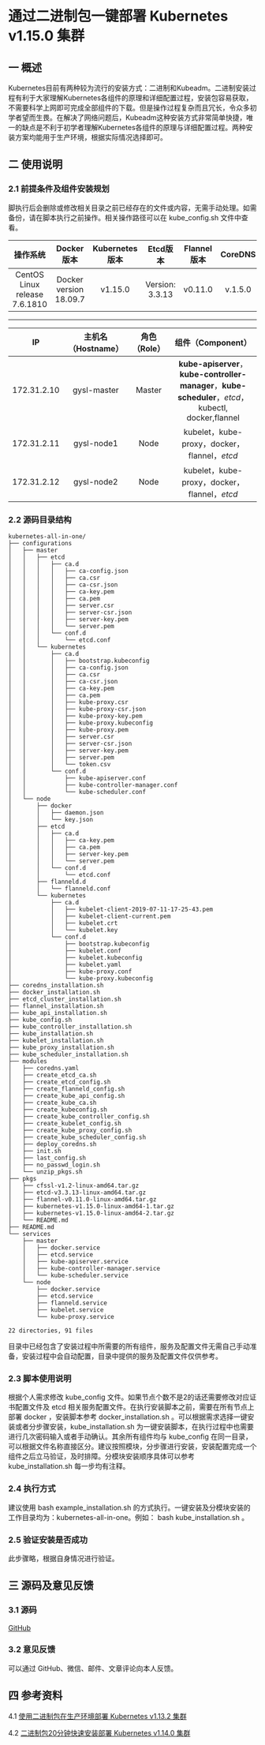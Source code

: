 # 通过二进制包一键部署 Kubernetes v1.15.0 集群

## 一 概述

Kubernetes目前有两种较为流行的安装方式：二进制和Kubeadm。二进制安装过程有利于大家理解Kubernetes各组件的原理和详细配置过程，安装包容易获取，不需要科学上网即可完成全部组件的下载。但是操作过程复杂而且冗长，令众多初学者望而生畏。在解决了网络问题后，Kubeadm这种安装方式非常简单快捷，唯一的缺点是不利于初学者理解Kubernetes各组件的原理与详细配置过程。两种安装方案均能用于生产环境，根据实际情况选择即可。

## 二 使用说明

### 2.1 前提条件及组件安装规划

脚执行后会删除或修改相关目录之前已经存在的文件或内容，无需手动处理。如需备份，请在脚本执行之前操作。相关操作路径可以在 kube_config.sh 文件中查看。

操作系统|Docker版本|Kubernetes版本|Etcd版本|Flannel版本|CoreDNS
:-:|:-:|:-:|:-:|:-:|:-:
CentOS Linux release 7.6.1810|Docker version 18.09.7|v1.15.0|Version: 3.3.13|v0.11.0|v.1.5.0

---

|IP|主机名（Hostname）|角色（Role）|组件（Component）|
|:-:|:-:|:-:|:-:|
|172.31.2.10|gysl-master|Master|**kube-apiserver**，**kube-controller-manager**，**kube-scheduler**，*etcd*，kubectl, docker,flannel|
|172.31.2.11|gysl-node1|Node|kubelet，kube-proxy，docker，flannel，*etcd*|
|172.31.2.12|gysl-node2|Node|kubelet，kube-proxy，docker，flannel，*etcd*|

### 2.2 源码目录结构

```tree
kubernetes-all-in-one/
├── configurations
│   ├── master
│   │   ├── etcd
│   │   │   ├── ca.d
│   │   │   │   ├── ca-config.json
│   │   │   │   ├── ca.csr
│   │   │   │   ├── ca-csr.json
│   │   │   │   ├── ca-key.pem
│   │   │   │   ├── ca.pem
│   │   │   │   ├── server.csr
│   │   │   │   ├── server-csr.json
│   │   │   │   ├── server-key.pem
│   │   │   │   └── server.pem
│   │   │   └── conf.d
│   │   │       └── etcd.conf
│   │   └── kubernetes
│   │       ├── ca.d
│   │       │   ├── bootstrap.kubeconfig
│   │       │   ├── ca-config.json
│   │       │   ├── ca.csr
│   │       │   ├── ca-csr.json
│   │       │   ├── ca-key.pem
│   │       │   ├── ca.pem
│   │       │   ├── kube-proxy.csr
│   │       │   ├── kube-proxy-csr.json
│   │       │   ├── kube-proxy-key.pem
│   │       │   ├── kube-proxy.kubeconfig
│   │       │   ├── kube-proxy.pem
│   │       │   ├── server.csr
│   │       │   ├── server-csr.json
│   │       │   ├── server-key.pem
│   │       │   ├── server.pem
│   │       │   └── token.csv
│   │       └── conf.d
│   │           ├── kube-apiserver.conf
│   │           ├── kube-controller-manager.conf
│   │           └── kube-scheduler.conf
│   └── node
│       ├── docker
│       │   ├── daemon.json
│       │   └── key.json
│       ├── etcd
│       │   ├── ca.d
│       │   │   ├── ca-key.pem
│       │   │   ├── ca.pem
│       │   │   ├── server-key.pem
│       │   │   └── server.pem
│       │   └── conf.d
│       │       └── etcd.conf
│       ├── flanneld.d
│       │   └── flanneld.conf
│       └── kubernetes
│           ├── ca.d
│           │   ├── kubelet-client-2019-07-11-17-25-43.pem
│           │   ├── kubelet-client-current.pem
│           │   ├── kubelet.crt
│           │   └── kubelet.key
│           └── conf.d
│               ├── bootstrap.kubeconfig
│               ├── kubelet.conf
│               ├── kubelet.kubeconfig
│               ├── kubelet.yaml
│               ├── kube-proxy.conf
│               └── kube-proxy.kubeconfig
├── coredns_installation.sh
├── docker_installation.sh
├── etcd_cluster_installation.sh
├── flannel_installation.sh
├── kube_api_installation.sh
├── kube_config.sh
├── kube_controller_installation.sh
├── kube_installation.sh
├── kubelet_installation.sh
├── kube_proxy_installation.sh
├── kube_scheduler_installation.sh
├── modules
│   ├── coredns.yaml
│   ├── create_etcd_ca.sh
│   ├── create_etcd_config.sh
│   ├── create_flanneld_config.sh
│   ├── create_kube_api_config.sh
│   ├── create_kube_ca.sh
│   ├── create_kubeconfig.sh
│   ├── create_kube_controller_config.sh
│   ├── create_kubelet_config.sh
│   ├── create_kube_proxy_config.sh
│   ├── create_kube_scheduler_config.sh
│   ├── deploy_coredns.sh
│   ├── init.sh
│   ├── last_config.sh
│   ├── no_passwd_login.sh
│   └── unzip_pkgs.sh
├── pkgs
│   ├── cfssl-v1.2-linux-amd64.tar.gz
│   ├── etcd-v3.3.13-linux-amd64.tar.gz
│   ├── flannel-v0.11.0-linux-amd64.tar.gz
│   ├── kubernetes-v1.15.0-linux-amd64-1.tar.gz
│   ├── kubernetes-v1.15.0-linux-amd64-2.tar.gz
│   └── README.md
├── README.md
└── services
    ├── master
    │   ├── docker.service
    │   ├── etcd.service
    │   ├── kube-apiserver.service
    │   ├── kube-controller-manager.service
    │   └── kube-scheduler.service
    └── node
        ├── docker.service
        ├── etcd.service
        ├── flanneld.service
        ├── kubelet.service
        └── kube-proxy.service

22 directories, 91 files
```

目录中已经包含了安装过程中所需要的所有组件，服务及配置文件无需自己手动准备，安装过程中会自动配置，目录中提供的服务及配置文件仅供参考。

### 2.3 脚本使用说明

根据个人需求修改 kube_config 文件。如果节点个数不是2的话还需要修改对应证书配置文件及 etcd 相关服务配置文件。在执行安装脚本之前，需要在所有节点上部署 docker ，安装脚本参考 docker_installation.sh 。可以根据需求选择一键安装或者分步骤安装，kube_installation.sh 为一键安装脚本，在执行过程中也需要进行几次密码输入或者手动确认。其余所有组件均与 kube_config 在同一目录，可以根据文件名称直接区分。建议按照模块，分步骤进行安装，安装配置完成一个组件之后立马验证，及时排障。分模块安装顺序具体可以参考 kube_installation.sh 每一步均有注释。

### 2.4 执行方式

建议使用 bash example_installation.sh 的方式执行。一键安装及分模块安装的工作目录均为：kubernetes-all-in-one。例如： bash kube_installation.sh 。

### 2.5 验证安装是否成功

此步骤略，根据自身情况进行验证。

## 三 源码及意见反馈

### 3.1 源码

[GitHub](https://github.com/mrivandu/kube-ops/tree/master/kubernetes-all-in-one)

### 3.2 意见反馈

可以通过 GitHub、微信、邮件、文章评论向本人反馈。

## 四 参考资料

4.1 [使用二进制包在生产环境部署 Kubernetes v1.13.2 集群](https://blog.csdn.net/solaraceboy/article/details/86717272)

4.2 [二进制包20分钟快速安装部署 Kubernetes v1.14.0 集群](https://blog.csdn.net/solaraceboy/article/details/88937012)
